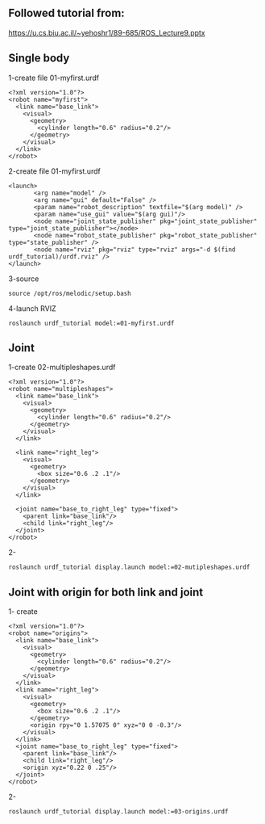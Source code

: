 ## Followed tutorial from:

https://u.cs.biu.ac.il/~yehoshr1/89-685/ROS_Lecture9.pptx

## Single body

1-create file 01-myfirst.urdf
```
<?xml version="1.0"?>
<robot name="myfirst">
  <link name="base_link">
    <visual>
      <geometry>
        <cylinder length="0.6" radius="0.2"/>
      </geometry>
    </visual>
  </link>
</robot>
```

2-create file 01-myfirst.urdf
```
<launch>
       <arg name="model" />
       <arg name="gui" default="False" />
       <param name="robot_description" textfile="$(arg model)" />
       <param name="use_gui" value="$(arg gui)"/>
       <node name="joint_state_publisher" pkg="joint_state_publisher" type="joint_state_publisher"></node>
       <node name="robot_state_publisher" pkg="robot_state_publisher" type="state_publisher" />
       <node name="rviz" pkg="rviz" type="rviz" args="-d $(find urdf_tutorial)/urdf.rviz" />
</launch>
```

3-source
```
source /opt/ros/melodic/setup.bash
```

4-launch RVIZ
```
roslaunch urdf_tutorial model:=01-myfirst.urdf
```


## Joint

1-create 02-multipleshapes.urdf
```
<?xml version="1.0"?>
<robot name="multipleshapes">
  <link name="base_link">
    <visual>
      <geometry>
        <cylinder length="0.6" radius="0.2"/>
      </geometry>
    </visual>
  </link>

  <link name="right_leg">
    <visual>
      <geometry>
        <box size="0.6 .2 .1"/>
      </geometry>
    </visual>
  </link>

  <joint name="base_to_right_leg" type="fixed">
    <parent link="base_link"/>
    <child link="right_leg"/>
  </joint>
</robot>
```

2-
```
roslaunch urdf_tutorial display.launch model:=02-mutipleshapes.urdf
```

## Joint with origin for both link and joint

1- create
```
<?xml version="1.0"?>
<robot name="origins">
  <link name="base_link">
    <visual>
      <geometry>
        <cylinder length="0.6" radius="0.2"/>
      </geometry>
    </visual>
  </link>
  <link name="right_leg">
    <visual>
      <geometry>
        <box size="0.6 .2 .1"/>
      </geometry>
      <origin rpy="0 1.57075 0" xyz="0 0 -0.3"/>
    </visual>
  </link>
  <joint name="base_to_right_leg" type="fixed">
    <parent link="base_link"/>
    <child link="right_leg"/>
    <origin xyz="0.22 0 .25"/>
  </joint>
</robot>
```

2-
```
roslaunch urdf_tutorial display.launch model:=03-origins.urdf
```




